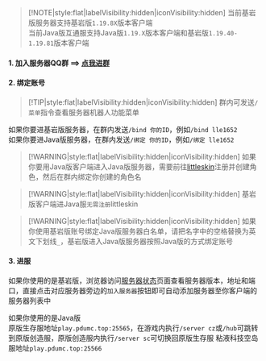 > [!NOTE|style:flat|labelVisibility:hidden|iconVisibility:hidden] 
> 当前基岩版服务器支持基岩版`1.19.8X`版本客户端  
> 当前Java版互通服支持Java版`1.19.X`版本客户端和基岩版`1.19.40-1.19.81`版本客户端

#### 1. 加入服务器QQ群 ==> [点我进群](https://jq.qq.com/?_wv=1027&k=WwignUAQ)

#### 2. 绑定账号

> [!TIP|style:flat|labelVisibility:hidden|iconVisibility:hidden] 群内可发送`/菜单`指令查看服务器机器人功能菜单

如果你要进基岩版服务器，在群内发送`/bind 你的ID`，例如`/bind lle1652`  
如果你要进Java版服务器，在群内发送`/绑定 你的ID`，例如`/绑定 lle1652`

> [!WARNING|style:flat|labelVisibility:hidden|iconVisibility:hidden] 如果你要用Java版客户端进入Java版服务器，需要前往[littleskin](https://littleskin.cn)注册并创建角色，然后在群内绑定你创建的角色名

> [!WARNING|style:flat|labelVisibility:hidden|iconVisibility:hidden] 基岩版客户端进Java服`无需注册`littleskin

> [!WARNING|style:flat|labelVisibility:hidden|iconVisibility:hidden] 如果你使用基岩版账号绑定Java版服务器白名单，请把名字中的空格替换为英文下划线`_`，基岩版进入Java版服务器按照Java版的方式绑定账号

#### 3. 进服
如果你使用的是基岩版，浏览器访问[服务器状态](servers/motd)页面查看服务器版本，地址和端口，直接点击对应服务器旁边的`加入服务器`按钮即可自动添加服务器至你客户端的服务器列表中

如果你使用的是Java版  
原版生存服地址`play.pdumc.top:25565`，在游戏内执行`/server cz`或`/hub`可跳转到原版创造服，原版创造服内执行`/server sc`可切换回原版生存服
粘液科技空岛服地址`play.pdumc.top:25566`